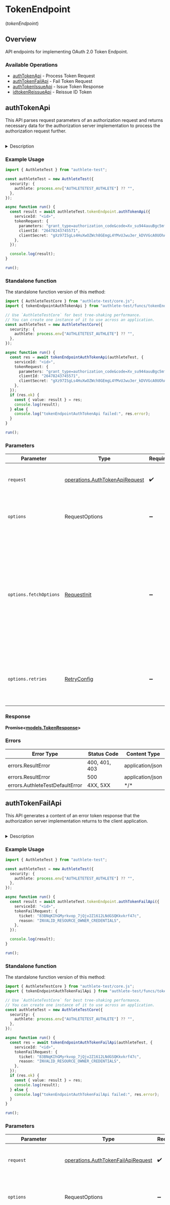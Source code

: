 # TokenEndpoint
(*tokenEndpoint*)

## Overview

API endpoints for implementing OAuth 2.0 Token Endpoint.

### Available Operations

* [authTokenApi](#authtokenapi) - Process Token Request
* [authTokenFailApi](#authtokenfailapi) - Fail Token Request
* [authTokenIssueApi](#authtokenissueapi) - Issue Token Response
* [idtokenReissueApi](#idtokenreissueapi) - Reissue ID Token

## authTokenApi

This API parses request parameters of an authorization request and returns necessary data for the
authorization server implementation to process the authorization request further.

<br>
<details>
<summary>Description</summary>

This API is supposed to be called from with the implementation of the token endpoint of the service.
The endpoint implementation must extract the request parameters from the token request from the
client application and pass them as the value of parameters request parameter to Authlete's `/auth/token` API.
The value of parameters is the entire entity body (which is formatted in `application/x-www-form-urlencoded`)
of the token request.

In addition, if the token endpoint of the authorization server implementation supports basic authentication
as a means of [client authentication](https://datatracker.ietf.org/doc/html/rfc6749#section-2.3),
the client credentials must be extracted from `Authorization` header and they must be passed as
`clientId` request parameter and `clientSecret` request parameter to Authlete's `/auth/token` API.

The following code snippet is an example in JAX-RS showing how to extract request parameters from
the token request and client credentials from Authorization header.

```java
@POST
@Consumes(MediaType.APPLICATION_FORM_URLENCODED)
public Response post(
        @HeaderParam(HttpHeaders.AUTHORIZATION) String auth,
        String parameters)
{
    // Convert the value of Authorization header (credentials of
    // the client application), if any, into BasicCredentials.
    BasicCredentials credentials = BasicCredentials.parse(auth);

    // The credentials of the client application extracted from
    // 'Authorization' header. These may be null.
    String clientId     = credentials == null ? null
                        : credentials.getUserId();
    String clientSecret = credentials == null ? null
                        : credentials.getPassword();

    // Process the given parameters.
    return process(parameters, clientId, clientSecret);
}
```

The response from `/auth/token` API has some parameters. Among them, it is action parameter that
the service implementation should check first because it denotes the next action that the authorization
server implementation should take. According to the value of action, the authorization server
implementation must take the steps described below.

**INTERNAL_SERVER_ERROR**

When the value of `action` is `INTERNAL_SERVER_ERROR`, it means that the request from the authorization
server implementation was wrong or that an error occurred in Authlete.
In either case, from the viewpoint of the client application, it is an error on the server side.
Therefore, the service implementation should generate a response to the client application with
HTTP status of "500 Internal Server Error". Authlete recommends `application/json` as the content
type although OAuth 2.0 specification does not mention the format of the error response when the
redirect URI is not usable.

The value of `responseContent` is a JSON string which describes the error, so it can be
used as the entity body of the response.

The following illustrates the response which the service implementation should generate and return
to the client application.

```
HTTP/1.1 500 Internal Server Error
Content-Type: application/json
Cache-Control: no-store
Pragma: no-cache

{responseContent}
```

The endpoint implementation may return another different response to the client application
since "500 Internal Server Error" is not required by OAuth 2.0.


**INVALID_CLIENT**

When the value of `action` is `INVALID_CLIENT`, it means that authentication of the client failed.
In this case, the HTTP status of the response to the client application is either "400 Bad Request"
or "401 Unauthorized". This requirement comes from [RFC 6749, 5.2. Error Response](https://datatracker.ietf.org/doc/html/rfc6749#section-5.2).
The description about `invalid_client` shown below is an excerpt from RFC 6749.

Client authentication failed (e.g., unknown client, no client authentication included, or unsupported
authentication method). The authorization server MAY return an HTTP 401 (Unauthorized) status code
to indicate which HTTP authentication schemes are supported. If the client attempted to authenticate
via the `Authorization` request header field, the authorization server MUST respond with an HTTP
401 (Unauthorized) status code and include the `WWW-Authenticate` response header field matching
the authentication scheme used by the client.

In either case, the value of `responseContent` is a JSON string which can be used as the entity
body of the response to the client application.

The following illustrate responses which the service implementation must generate and return to
the client application.

```
HTTP/1.1 400 Bad Request
Content-Type: application/json
Cache-Control: no-store
Pragma: no-cache

{responseContent}
```

<br>

```
HTTP/1.1 401 Unauthorized
WWW-Authenticate: {challenge}
Content-Type: application/json
Cache-Control: no-store
Pragma: no-cache

{responseContent}
```

**BAD_REQUEST**

When the value of `action` is `BAD_REQUEST`, it means that the request from the client application
is invalid.

A response with HTTP status of "400 Bad Request" must be returned to the client application and
the content type must be `application/json`.

The value of `responseContent` is a JSON string which describes the error, so it can be used as
the entity body of the response.

The following illustrates the response which the service implementation should generate and return
to the client application.

```
HTTP/1.1 400 Bad Request
Content-Type: application/json
Cache-Control: no-store
Pragma: no-cache

{responseContent}
```
**PASSWORD**

When the value of `"action"` is `"PASSWORD"`, it means that
the request from the client application is valid and `grant_type`
is `"password"`. That is, the flow is
<a href="https://www.rfc-editor.org/rfc/rfc6749.html#section-4.3">"Resource Owner
Password Credentials"</a>.

In this case, {@link #getUsername()} returns the value of `"username"`
request parameter and {@link #getPassword()} returns the value of {@code
"password"} request parameter which were contained in the token request
from the client application. The service implementation must validate the
credentials of the resource owner (= end-user) and take either of the
actions below according to the validation result.

1. When the credentials are valid, call Authlete's /auth/token/issue} API to generate an access token for the client
    application. The API requires `"ticket"` request parameter and
    `"subject"` request parameter.
    Use the value returned from {@link #getTicket()} method as the value
    for `"ticket"` parameter.
2. The response from `/auth/token/issue` API ({@link
    TokenIssueResponse}) contains data (an access token and others)
    which should be returned to the client application. Use the data
    to generate a response to the client application.
3. When the credentials are invalid</b>, call Authlete's {@code
    /auth/token/fail} API with `reason=`{@link
    TokenFailRequest.Reason#INVALID_RESOURCE_OWNER_CREDENTIALS
    INVALID_RESOURCE_OWNER_CREDENTIALS} to generate an error response
    for the client application. The API requires `"ticket"`
    request parameter. Use the value returned from {@link #getTicket()}
    method as the value for `"ticket"` parameter.
4. The response from `/auth/token/fail` API ({@link
    TokenFailResponse}) contains error information which should be
    returned to the client application. Use it to generate a response
    to the client application.

**OK**

When the value of `action` is `OK`, it means that the request from the client application is valid
and an access token, and optionally an ID token, is ready to be issued.

The HTTP status of the response returned to the client application must be "200 OK" and the content
type must be `application/json`.

The value of `responseContent` is a JSON string which contains an access token (and optionally
an ID token), so it can be used as the entity body of the response.

The following illustrates the response which the service implementation must generate and return
to the client application.

```
HTTP/1.1 200 OK
Content-Type: application/json
Cache-Control: no-store
Pragma: no-cache

{responseContent}
```


**TOKEN_EXCHANGE (Authlete 2.3 onwards)**

When the value of `"action"` is `"TOKEN_EXCHANGE"`, it means
that the request from the client application is a valid token exchange
request (cf. <a href="https://www.rfc-editor.org/rfc/rfc8693.html">RFC
8693 OAuth 2.0 Token Exchange</a>) and that the request has already passed
the following validation steps.


1. Confirm that the value of the `requested_token_type` request parameter
is one of the registered token type identifiers if the request parameter is
given and its value is not empty.
2. Confirm that the `subject_token` request parameter is given and its
value is not empty.
3. Confirm that the `subject_token_type` request parameter is given and
its value is one of the registered token type identifiers.
4. Confirm that the `actor_token_type` request parameter is given and
its value is one of the registered token type identifiers if the
`actor_token` request parameter is given and its value is not empty.
5. Confirm that the `actor_token_type` request parameter is not given
or its value is empty when the `actor_token` request parameter is
not given or its value is empty.


Furthermore, Authlete performs additional validation on the tokens specified
by the `subject_token` request parameter and the `actor_token`
request parameter according to their respective token types as shown below.

**Token Validation Steps**

*Token Type: `urn:ietf:params:oauth:token-type:jwt`*

1. Confirm that the format conforms to the JWT specification [RFC 7519][https://www.rfc-editor.org/rfc/rfc7519.html].
2. Check if the JWT is encrypted and if it is encrypted, then (a) reject
        the token exchange request when the {@link
        Service#isTokenExchangeEncryptedJwtRejected()
        tokenExchangeEncryptedJwtRejected} flag of the service is `true`
        or (b) skip remaining validation steps when the flag is `false`.
        Note that Authlete does not verify an encrypted JWT because there is
        no standard way to obtain the key to decrypt the JWT with. This means
        that you must verify an encrypted JWT by yourself when one is used as
        an input token with the token type
        { @code "urn:ietf:params:oauth:token-type:jwt" }.
3. Confirm that the current time has not reached the time indicated by
        the `exp` claim if the JWT contains the claim.
4. Confirm that the current time is equal to or after the time indicated
        by the `iat` claim if the JWT contains the claim.
5.Confirm that the current time is equal to or after the time indicated
        by the `nbf` claim if the JWT contains the claim.
6. Check if the JWT is signed and if it is not signed, then (a) reject
        the token exchange request when the {@link
        Service#isTokenExchangeUnsignedJwtRejected()
        tokenExchangeUnsignedJwtRejected} flag of the service is `true`
        or (b) finish validation on the input token. Note that Authlete does
        not verify the signature of the JWT because there is no standard way
        to obtain the key to verify the signature of a JWT with. This means
        that you must verify the signature by yourself when a signed JWT is
        used as an input token with the token type
        `"urn:ietf:params:oauth:token-type:jwt"`.

*Token Type: `urn:ietf:params:oauth:token-type:access_token`*

1. Confirm that the token is an access token that has been issued by
        the Authlete server of your service. This implies that access
        tokens issued by other systems cannot be used as a subject token
        or an actor token with the token type
        <code>urn:ietf:params:oauth:token-type:access_token</code>.
2. Confirm that the access token has not expired.
3. Confirm that the access token belongs to the service.

*Token Type: `urn:ietf:params:oauth:token-type:refresh_token`*

1. Confirm that the token is a refresh token that has been issued by
        the Authlete server of your service. This implies that refresh
        tokens issued by other systems cannot be used as a subject token
        or an actor token with the token type
        <code>urn:ietf:params:oauth:token-type:refresh_token</code>.
2. Confirm that the refresh token has not expired.
3. Confirm that the refresh token belongs to the service.

*Token Type: `urn:ietf:params:oauth:token-type:id_token`*

1. Confirm that the format conforms to the JWT specification (<a href=
        "https://www.rfc-editor.org/rfc/rfc7519.html">RFC 7519</a>).
2. Check if the ID Token is encrypted and if it is encrypted, then (a)
        reject the token exchange request when the {@link
        Service#isTokenExchangeEncryptedJwtRejected()
        tokenExchangeEncryptedJwtRejected} flag of the service is `true`
        or (b) skip remaining validation steps when the flag is `false`.
        Note that Authlete does not verify an encrypted ID Token because
        there is no standard way to obtain the key to decrypt the ID Token
        with in the context of token exchange where the client ID for the
        encrypted ID Token cannot be determined. This means that you must
        verify an encrypted ID Token by yourself when one is used as an
        input token with the token type
        `"urn:ietf:params:oauth:token-type:id_token"`.
3. Confirm that the ID Token contains the `exp` claim and the
        current time has not reached the time indicated by the claim.
4. Confirm that the ID Token contains the `iat` claim and the
        current time is equal to or after the time indicated by the claim.
5. Confirm that the current time is equal to or after the time indicated
        by the `nbf` claim if the ID Token contains the claim.
6. Confirm that the ID Token contains the `iss` claim and the
        value is a valid URI. In addition, confirm that the URI has the
        `https` scheme, no query component and no fragment component.
7. Confirm that the ID Token contains the `aud` claim and its
        value is a JSON string or an array of JSON strings.
8. Confirm that the value of the `nonce` claim is a JSON string
        if the ID Token contains the claim.
9. Check if the ID Token is signed and if it is not signed, then (a)
        reject the token exchange request when the {@link
        Service#isTokenExchangeUnsignedJwtRejected()
        tokenExchangeUnsignedJwtRejected} flag of the service is `true`
        or (b) finish validation on the input token.
10. Confirm that the signature algorithm is asymmetric. This implies that
        ID Tokens whose signature algorithm is symmetric (`HS256`,
        `HS384` or `HS512`) cannot be used as a subject token or
        an actor token with the token type
        `urn:ietf:params:oauth:token-type:id_token`.
11. Verify the signature of the ID Token. Signature verification is
        performed even in the case where the issuer of the ID Token is not
        your service. But in that case, the issuer must support the discovery
        endpoint defined in <a href=
        "https://openid.net/specs/openid-connect-discovery-1_0.html">OpenID
        Connect Discovery 1.0</a>. Otherwise, signature verification fails.

*Token Type: `urn:ietf:params:oauth:token-type:saml1`*

(Authlete does not perform any validation for this token type.)

*Token Type: `urn:ietf:params:oauth:token-type:saml2`*

(Authlete does not perform any validation for this token type.)

The specification of Token Exchange (<a href=
"https://www.rfc-editor.org/rfc/rfc8693.html">RFC 8693</a>) is very
flexible. In other words, the specification has abandoned the task of
determining details. Therefore, for secure token exchange, you have
to complement the specification with your own rules. For that purpose,
Authlete provides some configuration options as listed below.
Authorization server implementers may utilize them and/or implement
their own rules.


In the case of {@link Action#TOKEN_EXCHANGE TOKEN_EXCHANGE}, the {@link
#getResponseContent()} method returns `null`. You have to construct
the token response by yourself.

For example, you may generate an access token by calling Authlete's
`/api/auth/token/create` API and construct a token response like
below.

```
HTTP/1.1 401 Unauthorized
WWW-Authenticate: {challenge}
Content-Type: application/json
Cache-Control: no-store
Pragma: no-cache

{responseContent}
```

```
HTTP/1.1 200 OK
Content-Type: application/json
Cache-Control: no-cache, no-store
{
    "access_token": "{@link TokenCreateResponse#getAccessToken()}",
    "issued_token_type": "urn:ietf:params:oauth:token-type:access_token",
    "token_type": "Bearer",
    "expires_in": { @link TokenCreateResponse#getExpiresIn() },
    "scope": "String.join(" ", {@link TokenCreateResponse#getScopes()})"
}
```


**JWT_BEARER JWT_BEARER (Authlete 2.3 onwards)**

When the value of `"action"` is `"JWT_BEARER"`, it means that
the request from the client application is a valid token request with the
grant type `"urn:ietf:params:oauth:grant-type:jwt-bearer"` (<a href=
"https://www.rfc-editor.org/rfc/rfc7523.html">RFC 7523 JSON Web Token (JWT)
Profile for OAuth 2.0 Client Authentication and Authorization Grants</a>)
and that the request has already passed the following validation steps.

1. Confirm that the `assertion` request parameter is given and its value
  is not empty.
2. Confirm that the format of the assertion conforms to the JWT specification
  (<a href="https://www.rfc-editor.org/rfc/rfc7519.html">RFC 7519</a>).

3. Check if the JWT is encrypted and if it is encrypted, then (a) reject the
  token request when the {@link Service#isJwtGrantEncryptedJwtRejected()
  jwtGrantEncryptedJwtRejected} flag of the service is `true` or (b)
  skip remaining validation steps when the flag is `false`. Note that
  Authlete does not verify an encrypted JWT because there is no standard way
  to obtain the key to decrypt the JWT with. This means that you must verify
  an encrypted JWT by yourself.
4. Confirm that the JWT contains the `iss` claim and its value is a
  JSON string.
5. Confirm that the JWT contains the `sub` claim and its value is a
  JSON string.
6. Confirm that the JWT contains the `aud` claim and its value is
  either a JSON string or an array of JSON strings.
7. Confirm that the issuer identifier of the service (cf. {@link Service#getIssuer()})
  or the URL of the token endpoint (cf. {@link Service#getTokenEndpoint()})
  is listed as audience in the `aud` claim.
8. Confirm that the JWT contains the `exp` claim and the current time
  has not reached the time indicated by the claim.
9. Confirm that the current time is equal to or after the time indicated by
  by the `iat` claim if the JWT contains the claim.
10. Confirm that the current time is equal to or after the time indicated by
  by the `nbf` claim if the JWT contains the claim.
11. Check if the JWT is signed and if it is not signed, then (a) reject the
  token request when the {@link Service#isJwtGrantUnsignedJwtRejected()
  jwtGrantUnsignedJwtRejected} flag of the service is `true` or (b)
  finish validation on the JWT. Note that Authlete does not verify the
  signature of the JWT because there is no standard way to obtain the key
  to verify the signature of a JWT with. This means that you must verify
  the signature by yourself.

Authlete provides some configuration options for the grant type as listed
below. Authorization server implementers may utilize them and/or implement
their own rules.


```
HTTP/1.1 200 OK
Content-Type: application/json
Cache-Control: no-cache, no-store
{
      "access_token": "{@link TokenCreateResponse#getAccessToken()}",
      "token_type":   "Bearer",
      "expires_in":   {@link TokenCreateResponse#getExpiresIn()},
      "scope":        "String.join(" ", {@link TokenCreateResponse#getScopes()})"
                          }
```

  Finally, note again that Authlete does not verify the signature of the JWT
  specified by the `assertion` request parameter. You must verify the
  signature by yourself.

</details>


### Example Usage

<!-- UsageSnippet language="typescript" operationID="auth_token_api" method="post" path="/api/{serviceId}/auth/token" -->
```typescript
import { AuthleteTest } from "authlete-test";

const authleteTest = new AuthleteTest({
  security: {
    authlete: process.env["AUTHLETETEST_AUTHLETE"] ?? "",
  },
});

async function run() {
  const result = await authleteTest.tokenEndpoint.authTokenApi({
    serviceId: "<id>",
    tokenRequest: {
      parameters: "grant_type=authorization_code&code=Xv_su944auuBgc5mfUnxXayiiQU9Z4-T_Yae_UfExmo&redirect_uri=https%3A%2F%2Fmy-client.example.com%2Fcb1&code_verifier=dBjftJeZ4CVP-mB92K27uhbUJU1p1r_wW1gFWFOEjXk",
      clientId: "26478243745571",
      clientSecret: "gXz97ISgLs4HuXwOZWch8GEmgL4YMvUJwu3er_kDVVGcA0UOhA9avLPbEmoeZdagi9yC_-tEiT2BdRyH9dbrQQ",
    },
  });

  console.log(result);
}

run();
```

### Standalone function

The standalone function version of this method:

```typescript
import { AuthleteTestCore } from "authlete-test/core.js";
import { tokenEndpointAuthTokenApi } from "authlete-test/funcs/tokenEndpointAuthTokenApi.js";

// Use `AuthleteTestCore` for best tree-shaking performance.
// You can create one instance of it to use across an application.
const authleteTest = new AuthleteTestCore({
  security: {
    authlete: process.env["AUTHLETETEST_AUTHLETE"] ?? "",
  },
});

async function run() {
  const res = await tokenEndpointAuthTokenApi(authleteTest, {
    serviceId: "<id>",
    tokenRequest: {
      parameters: "grant_type=authorization_code&code=Xv_su944auuBgc5mfUnxXayiiQU9Z4-T_Yae_UfExmo&redirect_uri=https%3A%2F%2Fmy-client.example.com%2Fcb1&code_verifier=dBjftJeZ4CVP-mB92K27uhbUJU1p1r_wW1gFWFOEjXk",
      clientId: "26478243745571",
      clientSecret: "gXz97ISgLs4HuXwOZWch8GEmgL4YMvUJwu3er_kDVVGcA0UOhA9avLPbEmoeZdagi9yC_-tEiT2BdRyH9dbrQQ",
    },
  });
  if (res.ok) {
    const { value: result } = res;
    console.log(result);
  } else {
    console.log("tokenEndpointAuthTokenApi failed:", res.error);
  }
}

run();
```

### Parameters

| Parameter                                                                                                                                                                      | Type                                                                                                                                                                           | Required                                                                                                                                                                       | Description                                                                                                                                                                    |
| ------------------------------------------------------------------------------------------------------------------------------------------------------------------------------ | ------------------------------------------------------------------------------------------------------------------------------------------------------------------------------ | ------------------------------------------------------------------------------------------------------------------------------------------------------------------------------ | ------------------------------------------------------------------------------------------------------------------------------------------------------------------------------ |
| `request`                                                                                                                                                                      | [operations.AuthTokenApiRequest](../../models/operations/authtokenapirequest.md)                                                                                               | :heavy_check_mark:                                                                                                                                                             | The request object to use for the request.                                                                                                                                     |
| `options`                                                                                                                                                                      | RequestOptions                                                                                                                                                                 | :heavy_minus_sign:                                                                                                                                                             | Used to set various options for making HTTP requests.                                                                                                                          |
| `options.fetchOptions`                                                                                                                                                         | [RequestInit](https://developer.mozilla.org/en-US/docs/Web/API/Request/Request#options)                                                                                        | :heavy_minus_sign:                                                                                                                                                             | Options that are passed to the underlying HTTP request. This can be used to inject extra headers for examples. All `Request` options, except `method` and `body`, are allowed. |
| `options.retries`                                                                                                                                                              | [RetryConfig](../../lib/utils/retryconfig.md)                                                                                                                                  | :heavy_minus_sign:                                                                                                                                                             | Enables retrying HTTP requests under certain failure conditions.                                                                                                               |

### Response

**Promise\<[models.TokenResponse](../../models/tokenresponse.md)\>**

### Errors

| Error Type                      | Status Code                     | Content Type                    |
| ------------------------------- | ------------------------------- | ------------------------------- |
| errors.ResultError              | 400, 401, 403                   | application/json                |
| errors.ResultError              | 500                             | application/json                |
| errors.AuthleteTestDefaultError | 4XX, 5XX                        | \*/\*                           |

## authTokenFailApi

This API generates a content of an error token response that the authorization server implementation
returns to the client application.

<br>
<details>
<summary>Description</summary>

This API is supposed to be called from within the implementation of the token endpoint of the service
in order to generate an error response to the client application.

The description of the `/auth/token` API describes the timing when this API should be called. See
the description for the case of `action=PASSWORD`.

The response from `/auth/token/fail` API has some parameters. Among them, it is `action` parameter
that the authorization server implementation should check first because it denotes the next action
that the authorization server implementation should take. According to the value of `action`, the
authorization server implementation must take the steps described below.

**INTERNAL_SERVER_ERROR**

When the value of `action` is `INTERNAL_SERVER_ERROR`, it means that the request from the authorization
server implementation was wrong or that an error occurred in Authlete.

In either case, from the viewpoint of the client application, it is an error on the server side.
Therefore, the service implementation should generate a response to the client application with
HTTP status of "500 Internal Server Error".

The value of `responseContent` is a JSON string which describes the error, so it can be used
as the entity body of the response.

The following illustrates the response which the service implementation should generate and return
to the client application.

```
HTTP/1.1 500 Internal Server Error
Content-Type: application/json
Cache-Control: no-store
Pragma: no-cache

{responseContent}
```

The endpoint implementation may return another different response to the client application
since "500 Internal Server Error" is not required by OAuth 2.0.

**BAD_REQUEST**

When the value of `action` is `BAD_REQUEST`, it means that Authlete's `/auth/token/fail` API successfully
generated an error response for the client application.

The HTTP status of the response returned to the client application must be "400 Bad Request" and
the content type must be `application/json`.

The value of `responseContent` is a JSON string which describes the error, so it can be used
as the entity body of the response.

The following illustrates the response which the service implementation should generate and return
to the client application.

```
HTTP/1.1 400 Bad Request
Content-Type: application/json
Cache-Control: no-store
Pragma: no-cache

{responseContent}
```

</details>


### Example Usage

<!-- UsageSnippet language="typescript" operationID="auth_token_fail_api" method="post" path="/api/{serviceId}/auth/token/fail" -->
```typescript
import { AuthleteTest } from "authlete-test";

const authleteTest = new AuthleteTest({
  security: {
    authlete: process.env["AUTHLETETEST_AUTHLETE"] ?? "",
  },
});

async function run() {
  const result = await authleteTest.tokenEndpoint.authTokenFailApi({
    serviceId: "<id>",
    tokenFailRequest: {
      ticket: "83BNqKIhGMyrkvop_7jQjv2Z1612LNdGSQKkvkrf47c",
      reason: "INVALID_RESOURCE_OWNER_CREDENTIALS",
    },
  });

  console.log(result);
}

run();
```

### Standalone function

The standalone function version of this method:

```typescript
import { AuthleteTestCore } from "authlete-test/core.js";
import { tokenEndpointAuthTokenFailApi } from "authlete-test/funcs/tokenEndpointAuthTokenFailApi.js";

// Use `AuthleteTestCore` for best tree-shaking performance.
// You can create one instance of it to use across an application.
const authleteTest = new AuthleteTestCore({
  security: {
    authlete: process.env["AUTHLETETEST_AUTHLETE"] ?? "",
  },
});

async function run() {
  const res = await tokenEndpointAuthTokenFailApi(authleteTest, {
    serviceId: "<id>",
    tokenFailRequest: {
      ticket: "83BNqKIhGMyrkvop_7jQjv2Z1612LNdGSQKkvkrf47c",
      reason: "INVALID_RESOURCE_OWNER_CREDENTIALS",
    },
  });
  if (res.ok) {
    const { value: result } = res;
    console.log(result);
  } else {
    console.log("tokenEndpointAuthTokenFailApi failed:", res.error);
  }
}

run();
```

### Parameters

| Parameter                                                                                                                                                                      | Type                                                                                                                                                                           | Required                                                                                                                                                                       | Description                                                                                                                                                                    |
| ------------------------------------------------------------------------------------------------------------------------------------------------------------------------------ | ------------------------------------------------------------------------------------------------------------------------------------------------------------------------------ | ------------------------------------------------------------------------------------------------------------------------------------------------------------------------------ | ------------------------------------------------------------------------------------------------------------------------------------------------------------------------------ |
| `request`                                                                                                                                                                      | [operations.AuthTokenFailApiRequest](../../models/operations/authtokenfailapirequest.md)                                                                                       | :heavy_check_mark:                                                                                                                                                             | The request object to use for the request.                                                                                                                                     |
| `options`                                                                                                                                                                      | RequestOptions                                                                                                                                                                 | :heavy_minus_sign:                                                                                                                                                             | Used to set various options for making HTTP requests.                                                                                                                          |
| `options.fetchOptions`                                                                                                                                                         | [RequestInit](https://developer.mozilla.org/en-US/docs/Web/API/Request/Request#options)                                                                                        | :heavy_minus_sign:                                                                                                                                                             | Options that are passed to the underlying HTTP request. This can be used to inject extra headers for examples. All `Request` options, except `method` and `body`, are allowed. |
| `options.retries`                                                                                                                                                              | [RetryConfig](../../lib/utils/retryconfig.md)                                                                                                                                  | :heavy_minus_sign:                                                                                                                                                             | Enables retrying HTTP requests under certain failure conditions.                                                                                                               |

### Response

**Promise\<[models.TokenFailResponse](../../models/tokenfailresponse.md)\>**

### Errors

| Error Type                      | Status Code                     | Content Type                    |
| ------------------------------- | ------------------------------- | ------------------------------- |
| errors.ResultError              | 400, 401, 403                   | application/json                |
| errors.ResultError              | 500                             | application/json                |
| errors.AuthleteTestDefaultError | 4XX, 5XX                        | \*/\*                           |

## authTokenIssueApi

This API generates a content of a successful token response that the authorization server implementation
returns to the client application.

<br>
<details>
<summary>Description</summary>

This API is supposed to be called from within the implementation of the token endpoint of the service
in order to generate a successful response to the client application.

The description of the `/auth/token` API describes the timing when this API should be called. See
the description for the case of `action=PASSWORD`.

The response from `/auth/token/issue` API has some parameters. Among them, it is `action` parameter
that the authorization server implementation should check first because it denotes the next action
that the authorization server implementation should take. According to the value of `action`, the
authorization server implementation must take the steps described below.

**INTERNAL_SERVER_ERROR**

When the value of `action` is `INTERNAL_SERVER_ERROR`, it means that the request from the authorization
server implementation was wrong or that an error occurred in Authlete.

In either case, from the viewpoint of the client application, it is an error on the server side.
Therefore, the service implementation should generate a response to the client application with
HTTP status of "500 Internal Server Error".

The value of `responseContent` is a JSON string which describes the error, so it can be used
as the entity body of the response.

The following illustrates the response which the service implementation should generate and return
to the client application.

```
HTTP/1.1 500 Internal Server Error
Content-Type: application/json
Cache-Control: no-store
Pragma: no-cache

{responseContent}
```

The endpoint implementation may return another different response to the client application
since "500 Internal Server Error" is not required by OAuth 2.0.

**OK**

When the value of `action` is `OK`, it means that Authlete's `/auth/token/issue` API successfully
generated an access token.

The HTTP status of the response returned to the client application must be "200 OK" and the content
type must be`application/json`.

The value of `responseContent` is a JSON string which contains an access token, so it can be used
as the entity body of the response.

The following illustrates the response which the service implementation must generate and return
to the client application.

```
HTTP/1.1 200 OK
Content-Type: application/json
Cache-Control: no-store
Pragma: no-cache

{responseContent}
```

</details>


### Example Usage

<!-- UsageSnippet language="typescript" operationID="auth_token_issue_api" method="post" path="/api/{serviceId}/auth/token/issue" -->
```typescript
import { AuthleteTest } from "authlete-test";

const authleteTest = new AuthleteTest({
  security: {
    authlete: process.env["AUTHLETETEST_AUTHLETE"] ?? "",
  },
});

async function run() {
  const result = await authleteTest.tokenEndpoint.authTokenIssueApi({
    serviceId: "<id>",
    tokenIssueRequest: {
      ticket: "p7SXQ9JFjng7KFOZdCMBKcoR3ift7B54l1LGIgQXqEM",
      subject: "john",
    },
  });

  console.log(result);
}

run();
```

### Standalone function

The standalone function version of this method:

```typescript
import { AuthleteTestCore } from "authlete-test/core.js";
import { tokenEndpointAuthTokenIssueApi } from "authlete-test/funcs/tokenEndpointAuthTokenIssueApi.js";

// Use `AuthleteTestCore` for best tree-shaking performance.
// You can create one instance of it to use across an application.
const authleteTest = new AuthleteTestCore({
  security: {
    authlete: process.env["AUTHLETETEST_AUTHLETE"] ?? "",
  },
});

async function run() {
  const res = await tokenEndpointAuthTokenIssueApi(authleteTest, {
    serviceId: "<id>",
    tokenIssueRequest: {
      ticket: "p7SXQ9JFjng7KFOZdCMBKcoR3ift7B54l1LGIgQXqEM",
      subject: "john",
    },
  });
  if (res.ok) {
    const { value: result } = res;
    console.log(result);
  } else {
    console.log("tokenEndpointAuthTokenIssueApi failed:", res.error);
  }
}

run();
```

### Parameters

| Parameter                                                                                                                                                                      | Type                                                                                                                                                                           | Required                                                                                                                                                                       | Description                                                                                                                                                                    |
| ------------------------------------------------------------------------------------------------------------------------------------------------------------------------------ | ------------------------------------------------------------------------------------------------------------------------------------------------------------------------------ | ------------------------------------------------------------------------------------------------------------------------------------------------------------------------------ | ------------------------------------------------------------------------------------------------------------------------------------------------------------------------------ |
| `request`                                                                                                                                                                      | [operations.AuthTokenIssueApiRequest](../../models/operations/authtokenissueapirequest.md)                                                                                     | :heavy_check_mark:                                                                                                                                                             | The request object to use for the request.                                                                                                                                     |
| `options`                                                                                                                                                                      | RequestOptions                                                                                                                                                                 | :heavy_minus_sign:                                                                                                                                                             | Used to set various options for making HTTP requests.                                                                                                                          |
| `options.fetchOptions`                                                                                                                                                         | [RequestInit](https://developer.mozilla.org/en-US/docs/Web/API/Request/Request#options)                                                                                        | :heavy_minus_sign:                                                                                                                                                             | Options that are passed to the underlying HTTP request. This can be used to inject extra headers for examples. All `Request` options, except `method` and `body`, are allowed. |
| `options.retries`                                                                                                                                                              | [RetryConfig](../../lib/utils/retryconfig.md)                                                                                                                                  | :heavy_minus_sign:                                                                                                                                                             | Enables retrying HTTP requests under certain failure conditions.                                                                                                               |

### Response

**Promise\<[models.TokenIssueResponse](../../models/tokenissueresponse.md)\>**

### Errors

| Error Type                      | Status Code                     | Content Type                    |
| ------------------------------- | ------------------------------- | ------------------------------- |
| errors.ResultError              | 400, 401, 403                   | application/json                |
| errors.ResultError              | 500                             | application/json                |
| errors.AuthleteTestDefaultError | 4XX, 5XX                        | \*/\*                           |

## idtokenReissueApi

The API is expected to be called only when the value of the `action`
parameter in a response from the `/auth/token` API is [ID_TOKEN_REISSUABLE](https://authlete.github.io/authlete-java-common/com/authlete/common/dto/TokenResponse.Action.html#ID_TOKEN_REISSUABLE). The purpose
of the `/idtoken/reissue` API is to generate a token response that
includes a new ID token together with a new access token and a refresh
token.


### Example Usage

<!-- UsageSnippet language="typescript" operationID="idtoken_reissue_api" method="post" path="/api/{serviceId}/idtoken/reissue" -->
```typescript
import { AuthleteTest } from "authlete-test";

const authleteTest = new AuthleteTest({
  security: {
    authlete: process.env["AUTHLETETEST_AUTHLETE"] ?? "",
  },
});

async function run() {
  const result = await authleteTest.tokenEndpoint.idtokenReissueApi({
    serviceId: "<id>",
  });

  console.log(result);
}

run();
```

### Standalone function

The standalone function version of this method:

```typescript
import { AuthleteTestCore } from "authlete-test/core.js";
import { tokenEndpointIdtokenReissueApi } from "authlete-test/funcs/tokenEndpointIdtokenReissueApi.js";

// Use `AuthleteTestCore` for best tree-shaking performance.
// You can create one instance of it to use across an application.
const authleteTest = new AuthleteTestCore({
  security: {
    authlete: process.env["AUTHLETETEST_AUTHLETE"] ?? "",
  },
});

async function run() {
  const res = await tokenEndpointIdtokenReissueApi(authleteTest, {
    serviceId: "<id>",
  });
  if (res.ok) {
    const { value: result } = res;
    console.log(result);
  } else {
    console.log("tokenEndpointIdtokenReissueApi failed:", res.error);
  }
}

run();
```

### Parameters

| Parameter                                                                                                                                                                      | Type                                                                                                                                                                           | Required                                                                                                                                                                       | Description                                                                                                                                                                    |
| ------------------------------------------------------------------------------------------------------------------------------------------------------------------------------ | ------------------------------------------------------------------------------------------------------------------------------------------------------------------------------ | ------------------------------------------------------------------------------------------------------------------------------------------------------------------------------ | ------------------------------------------------------------------------------------------------------------------------------------------------------------------------------ |
| `request`                                                                                                                                                                      | [operations.IdtokenReissueApiRequest](../../models/operations/idtokenreissueapirequest.md)                                                                                     | :heavy_check_mark:                                                                                                                                                             | The request object to use for the request.                                                                                                                                     |
| `options`                                                                                                                                                                      | RequestOptions                                                                                                                                                                 | :heavy_minus_sign:                                                                                                                                                             | Used to set various options for making HTTP requests.                                                                                                                          |
| `options.fetchOptions`                                                                                                                                                         | [RequestInit](https://developer.mozilla.org/en-US/docs/Web/API/Request/Request#options)                                                                                        | :heavy_minus_sign:                                                                                                                                                             | Options that are passed to the underlying HTTP request. This can be used to inject extra headers for examples. All `Request` options, except `method` and `body`, are allowed. |
| `options.retries`                                                                                                                                                              | [RetryConfig](../../lib/utils/retryconfig.md)                                                                                                                                  | :heavy_minus_sign:                                                                                                                                                             | Enables retrying HTTP requests under certain failure conditions.                                                                                                               |

### Response

**Promise\<[models.IdtokenReissueResponse](../../models/idtokenreissueresponse.md)\>**

### Errors

| Error Type                      | Status Code                     | Content Type                    |
| ------------------------------- | ------------------------------- | ------------------------------- |
| errors.ResultError              | 400, 401, 403                   | application/json                |
| errors.ResultError              | 500                             | application/json                |
| errors.AuthleteTestDefaultError | 4XX, 5XX                        | \*/\*                           |